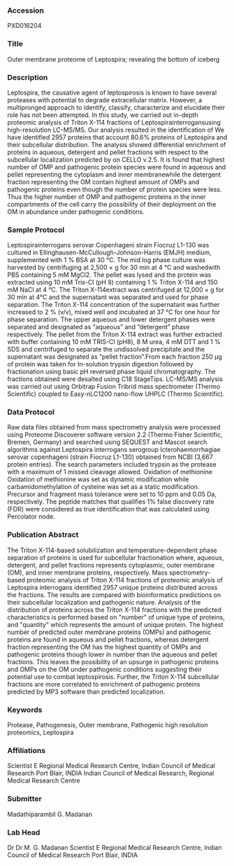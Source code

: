 ### Accession
PXD016204

### Title
Outer membrane proteome of Leptospira; revealing the bottom of iceberg

### Description
Leptospira, the causative agent of leptospirosis is known to have several proteases with potential to degrade extracellular matrix. However, a multipronged approach to identify, classify, characterize and elucidate their role has not been attempted. In this study, we carried out in-depth proteomic analysis of Triton X-114 fractions of Leptospirainterrogansusing high-resolution LC-MS/MS. Our analysis resulted in the identification of We have identified 2957 proteins that account 80.6% proteins of Leptospira and their subcellular distribution. The analysis showed differential enrichment of proteins in aqueous, detergent and pellet fractions with respect to the subcellular localization predicted by on CELLO v.2.5. It is found that highest number of OMP and pathogenic protein species were found in aqueous and pellet representing the cytoplasm and inner membranewhile the detergent fraction representing the OM contain highest amount of OMPs and pathogenic proteins even though the number of protein species were less. Thus the higher number of OMP and pathogenic proteins in the inner compartments of the cell carry the possibility of their deployment on the OM in abundance under pathogenic conditions.

### Sample Protocol
Leptospirainterrogans serovar Copenhageni strain Fiocruz L1-130 was cultured in Ellinghausen-McCullough-Johnson-Harris (EMJH) medium, supplemented with 1 % BSA at 30 °C. The mid log phase culture was harvested by centrifuging at 2,500 × g for 30 min at 4 °C and washedwith PBS containing 5 mM MgCl2. The pellet was lysed and the protein was extracted using 10 mM Tris-Cl (pH 8) containing 1 % Triton X-114 and 150 mM NaCl at 4 °C. The Triton X-114extract was centrifuged at 12,000 × g for 30 min at 4°C and the supernatant was separated and used for phase separation. The Triton X-114 concentration of the supernatant was further increased to 2 % (v/v), mixed well and incubated at 37 °C for one hour for phase separation. The upper aqueous and lower detergent phases were separated and designated as “aqueous” and “detergent” phase respectively. The pellet from the Triton X-114 extract was further extracted with buffer containing 10 mM TRIS-Cl (pH8), 8 M urea, 4 mM DTT and 1 % SDS and centrifuged to separate the undissolved precipitate and the supernatant was designated as “pellet fraction”.From each fraction 250 µg of protein was taken for In-solution trypsin digestion followed by fractionation using basic pH reversed phase liquid chromatography. The fractions obtained were desalted using C18 StageTips. LC-MS/MS analysis was carried out using Orbitrap Fusion Tribrid mass spectrometer (Thermo Scientific) coupled to Easy-nLC1200 nano-flow UHPLC (Thermo Scientific).

### Data Protocol
Raw data files obtained from mass spectrometry analysis were processed using Proteome Discoverer software version 2.2 (Thermo Fisher Scientific, Bremen, Germany) and searched using SEQUEST and Mascot search algorithms against Leptospira interrogans serogroup Icterohaemorrhagiae serovar copenhageni (strain Fiocruz L1-130) obtained from NCBI (3,667 protein entries). The search parameters included trypsin as the protease with a maximum of 1 missed cleavage allowed. Oxidation of methionine Oxidation of methionine was set as dynamic modification while carbamidomethylation of cysteine was set as a static modification. Precursor and fragment mass tolerance were set to 10 ppm and 0.05 Da, respectively. The peptide matches that qualifies 1% false discovery rate (FDR) were considered as true identification that was calculated using Percolator node.

### Publication Abstract
The Triton X-114-based solubilization and temperature-dependent phase separation of proteins is used for subcellular fractionation where, aqueous, detergent, and pellet fractions represents cytoplasmic, outer membrane (OM), and inner membrane proteins, respectively. Mass spectrometry-based proteomic analysis of Triton X-114 fractions of proteomic analysis of Leptospira interrogans identified 2957 unique proteins distributed across the fractions. The results are compared with bioinformatics predictions on their subcellular localization and pathogenic nature. Analysis of the distribution of proteins across the Triton X-114 fractions with the predicted characteristics is performed based on "number" of unique type of proteins, and "quantity" which represents the amount of unique protein. The highest number of predicted outer membrane proteins (OMPs) and pathogenic proteins are found in aqueous and pellet fractions, whereas detergent fraction representing the OM has the highest quantity of OMPs and pathogenic proteins though lower in number than the aqueous and pellet fractions. This leaves the possibility of an upsurge in pathogenic proteins and OMPs on the OM under pathogenic conditions suggesting their potential use to combat leptospirosis. Further, the Triton X-114 subcellular fractions are more correlated to enrichment of pathogenic proteins predicted by MP3 software than predicted localization.

### Keywords
Protease, Pathogenesis, Outer membrane, Pathogenic high resolution proteomics, Leptospira

### Affiliations
Scientist E Regional Medical Research Centre, Indian Council of Medical Research  Port Blair, INDIA
Indian Council of Medical Research, Regional Medical Research Centre

### Submitter
Madathiparambil G.  Madanan

### Lab Head
Dr Dr M. G. Madanan
Scientist E Regional Medical Research Centre, Indian Council of Medical Research  Port Blair, INDIA


